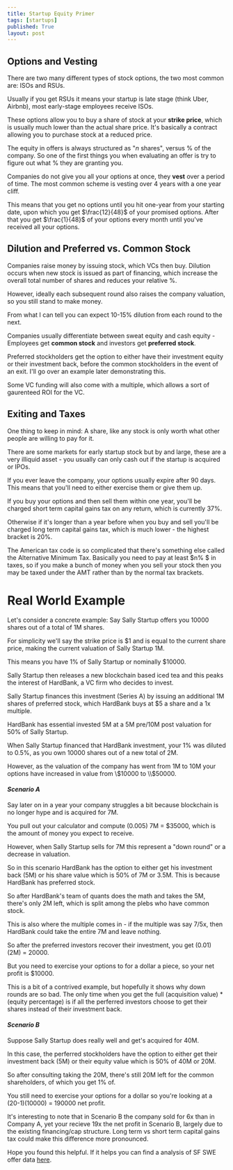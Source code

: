 ```yaml
---
title: Startup Equity Primer
tags: [startups]
published: True
layout: post
---
```


<!--more-->

## Options and Vesting
There are two many different types of stock options, the two most common are: ISOs and RSUs. 

Usually if you get RSUs it means your startup is late stage (think Uber, Airbnb), most early-stage employees receive ISOs. 

These options allow you to buy a share of stock at your **strike price**, which is usually much lower than the actual share price. It's basically a contract allowing you to purchase stock at a reduced price. 

The equity in offers is always structured as "$n$ shares", versus % of the company. So one of the first things you when evaluating an offer is try to figure out what % they are granting you. 

Companies do not give you all your options at once, they **vest** over a period of time. The most common scheme is vesting over 4 years with a one year cliff. 

This means that you get no options until you hit one-year from your starting date, upon which you get $\frac{12}{48}$ of your promised options. After that you get $\frac{1}{48}$ of your options every month until you've received all your options. 

## Dilution and Preferred vs. Common Stock 

Companies raise money by issuing stock, which VCs then buy.  Dilution occurs when new stock is issued as part of financing, which increase the overall total number of shares and reduces your relative %. 

However, ideally each subsequent round also raises the company valuation, so you still stand to make money. 

From what I can tell you can expect 10-15% dilution from each round to the next. 

Companies usually differentiate between sweat equity and cash equity - 
Employees get **common stock** and investors get **preferred stock**.


Preferred stockholders get the option to either have their investment equity or their investment back, before the common stockholders in the event of an exit. I'll go over an example later demonstrating this. 

Some VC funding will also come with a multiple, which allows a sort of gaurenteed ROI for the VC. 

## Exiting and Taxes
One thing to keep in mind: A share, like any stock is only worth what other people are willing to pay for it.

There are some markets for early startup stock but by and large, these are a very illiquid asset - you usually can only cash out if the startup is acquired or IPOs.

If you ever leave the company, your options usually expire after 90 days. This means that you'll need to either exercise them or give them up. 

If you buy your options and then sell them within one year, you'll be charged short term capital gains tax on any return, which is currently 37%.

Otherwise if it's longer than a year before when you buy and sell you'll be charged long term capital gains tax, which is much lower - the highest bracket is 20%.

The American tax code is so complicated that there's something else called the Alternative Minimum Tax. Basically you need to pay at least $n\% $ in taxes, so if you make a bunch of money when you sell your stock then you may be taxed under the AMT rather than by the normal tax brackets. 

# Real World Example
Let's consider a concrete example: Say Sally Startup offers you 10000 shares out of a total of 1M shares.

For simplicity we'll say the strike price is $1 and is equal to the current share price, making the current valuation of Sally Startup 1M. 

This means you have 1% of Sally Startup or nominally $10000. 

Sally Startup then releases a new blockchain based iced tea and this peaks the interest of HardBank, a VC firm who decides to invest.

Sally Startup finances this investment (Series A) by issuing an additional 1M shares of preferred stock, which HardBank buys at $5 a share and a 1x multiple.

HardBank has essential invested 5M at a 5M pre/10M post valuation for 50% of Sally Startup. 

When Sally Startup financed that HardBank investment, your 1% was diluted to 0.5%, as you own 10000 shares out of a new total of 2M.  

However, as the valuation of the company has went from 1M to 10M your options have increased in value from \\$10000 to \\$50000.

#### *Scenario A*

Say later on in a year your company struggles a bit because blockchain is no longer hype and is acquired for 7M.

You pull out your calculator and compute (0.005) 7M = $35000, which is the amount of money you expect to receive. 

However, when Sally Startup sells for 7M this represent a "down round" or a decrease in valuation.

So in this scenario HardBank has the option to either get his investment back (5M) or his share value which is 50% of 7M or 3.5M. This is because HardBank has preferred stock. 

So after HardBank's team of quants does the math and takes the 5M, there's only 2M left, which is split among the plebs who have common stock. 

This is also where the multiple comes in - if the multiple was say 7/5x, then HardBank could take the entire 7M and leave nothing. 

So after the preferred investors recover their investment, you get (0.01) (2M) = 20000.

But you need to exercise your options to for a dollar a piece, so your net profit is $10000.

This is a bit of a contrived example, but hopefully it shows why down rounds are so bad. The only time when you get the full (acquisition value) * (equity percentage) is if all the perferred investors choose to get their shares instead of their investment back. 

#### *Scenario B*
Suppose Sally Startup does really well and get's acquired for 40M. 

In this case, the perferred stockholders have the option to either get their investment back (5M) or their equity value which is 50% of 40M or 20M.

So after consulting taking the 20M, there's still 20M left for the common shareholders, of which you get 1% of. 

You still need to exercise your options for a dollar so you're looking at a (20-1)(10000) = 190000 net profit. 

It's interesting to note that in Scenario B the company sold for 6x than in Company A, yet your recieve 19x the net profit in Scenario B, largely due to the existing financing/cap structure. Long term vs short term capital gains tax could make this difference more pronounced. 

Hope you found this helpful. If it helps you can find a analysis of SF SWE offer data [here](/).

